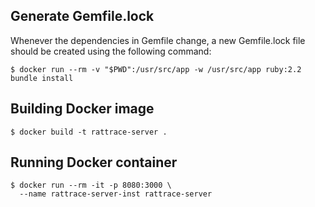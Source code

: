 ## Generate Gemfile.lock

Whenever the dependencies in Gemfile change, a new Gemfile.lock file should be
created using the following command:

    $ docker run --rm -v "$PWD":/usr/src/app -w /usr/src/app ruby:2.2 bundle install

## Building Docker image

    $ docker build -t rattrace-server .

## Running Docker container

    $ docker run --rm -it -p 8080:3000 \
      --name rattrace-server-inst rattrace-server
